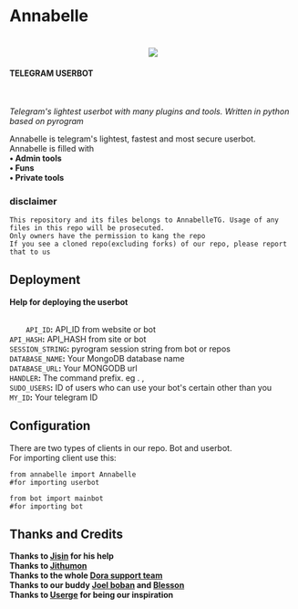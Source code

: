 <h1>Annabelle<h1>

  <center><img src="https://telegra.ph/file/7ff02836ac6fd1a5e3bd2.jpg"></center>
<h4>TELEGRAM USERBOT</h4><br>
  

<i>Telegram's lightest userbot with many plugins and tools.
Written in python based on pyrogram</i>

<p>Annabelle is telegram's lightest, fastest and most secure userbot.<br> Annabelle is filled with<br>
  <b>• Admin tools<br>
  • Funs<br>
  • Private tools</b><br>
  <h3>disclaimer</h3>
 
  ```Copyright @AnnabelleTG
  This repository and its files belongs to AnnabelleTG. Usage of any files in this repo will be prosecuted.
  Only owners have the permission to kang the repo
  If you see a cloned repo(excluding forks) of our repo, please report that to us
```
  
  <h2>Deployment</h2>
  <b>Help for deploying the userbot</b><br>
  <br>
  <code>
    API_ID</code><b>:</b> API_ID from website or bot<br>
  <code>API_HASH</code><b>:</b> API_HASH from site or bot<br>
  <code>SESSION_STRING</code><b>:</b> pyrogram session string from bot or repos<br>
  <code>DATABASE_NAME</code><b>:</b> Your MongoDB database name<br>
  <code>DATABASE_URL</code><b>:</b> Your MONGODB url<br>
  <code>HANDLER</code><b>:</b> The command prefix. eg . , <br>
  <code>SUDO_USERS</code><b>:</b> ID of users who can use your bot's certain other than you<br>
  <code>MY_ID</code><b>:</b> Your telegram ID<br>
  
  <h2>Configuration</h2>
  There are two types of clients in our repo. Bot and userbot.<br>
  For importing client use this:<br>
  
  ```
  from annabelle import Annabelle 
  #for importing userbot
  
  from bot import mainbot
  #for importing bot
  ```
  <h2>Thanks and Credits</h2>
  <b>Thanks to <a href="https://t.me/jisin_idk">Jisin</a> for his help<br>
  Thanks to <a href="https://t.me/jithumon">Jithumon</a><br>
  Thanks to  the whole <a href="https://t.me/dorasupportteam">Dora support team</a><br>
  Thanks to our buddy <a href="https://t.me/joel_boban">Joel boban</a> and <a href="https://t.me/blesson_3">Blesson</a><br>
  Thanks to <a href="https://github.com/usergeteam/userge">Userge</a> for being our inspiration</b>
